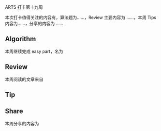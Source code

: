 ARTS 打卡第十九周

本次打卡值得关注的内容有，算法题为……，Review 主要内容为 ……，本周 Tips 内容为……，分享的内容为 ……

<!-- more -->

## Algorithm
本周继续完成 easy part，名为

## Review
本周阅读的文章来自

## Tip

## Share
本周分享的内容为